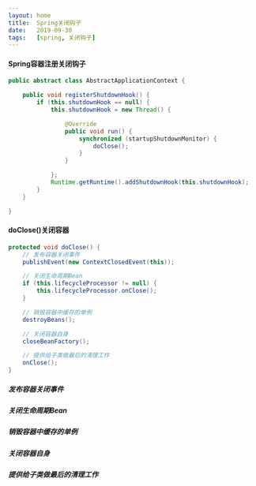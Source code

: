 ```yaml
---
layout: home
title:  Spring关闭钩子
date:   2019-09-30
tags:   [spring, 关闭钩子]
---
```


#### Spring容器注册关闭钩子

```java
public abstract class AbstractApplicationContext {

    public void registerShutdownHook() {
        if (this.shutdownHook == null) {
            this.shutdownHook = new Thread() {

                @Override
                public void run() {
                    synchronized (startupShutdownMonitor) {
                        doClose();
                    }
                }

            };
            Runtime.getRuntime().addShutdownHook(this.shutdownHook);
        }
    }

}
```

#### doClose()关闭容器

```java
protected void doClose() {
    // 发布容器关闭事件
    publishEvent(new ContextClosedEvent(this));

    // 关闭生命周期Bean
    if (this.lifecycleProcessor != null) {
        this.lifecycleProcessor.onClose();
    }

    // 销毁容器中缓存的单例
    destroyBeans();

    // 关闭容器自身
    closeBeanFactory();

    // 提供给子类做最后的清理工作
    onClose();
}
```

##### 发布容器关闭事件

##### 关闭生命周期Bean

##### 销毁容器中缓存的单例

##### 关闭容器自身

##### 提供给子类做最后的清理工作
